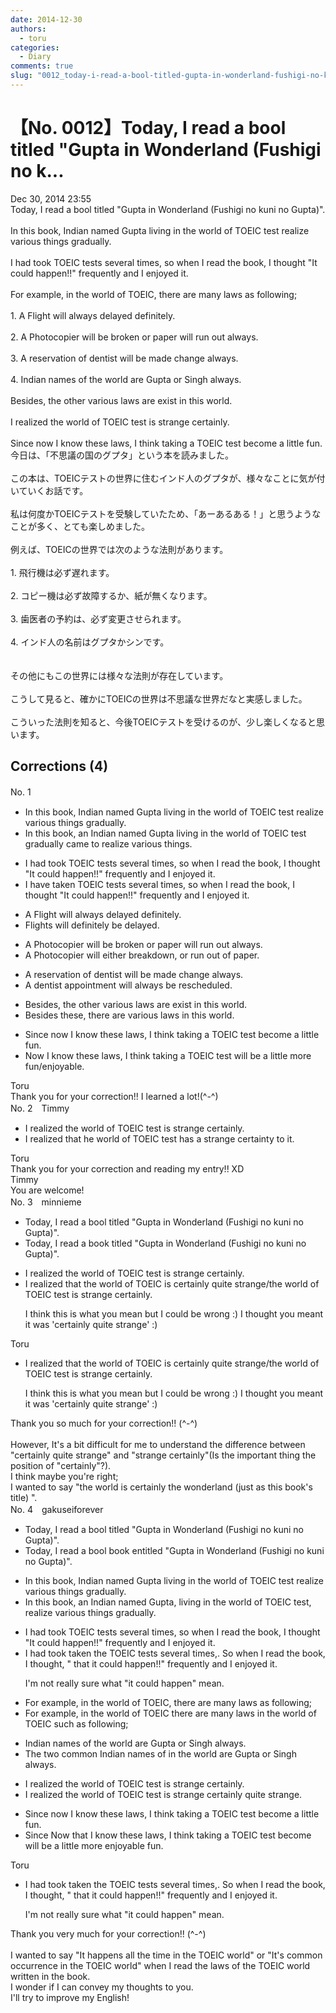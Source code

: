 ```yaml
---
date: 2014-12-30
authors:
  - toru
categories:
  - Diary
comments: true
slug: "0012_today-i-read-a-bool-titled-gupta-in-wonderland-fushigi-no-k"
---
```


# 【No. 0012】Today, I read a bool titled "Gupta in Wonderland (Fushigi no k...
<div class="date">Dec 30, 2014 23:55</div>
<div id="post"><div id="body_show_ori">
Today, I read a bool titled "Gupta in Wonderland (Fushigi no kuni no Gupta)".<br/><br/>In this book, Indian named Gupta living in the world of TOEIC test realize various things gradually.<br/><br/>I had took TOEIC tests several times, so when I read the book, I thought "It could happen!!" frequently and I enjoyed it.<br/><br/>For example, in the world of TOEIC, there are many laws as following;<br/><br/>1. A Flight will always delayed definitely.<br/><br/>2. A Photocopier will be broken or paper will run out always.<br/><br/>3. A reservation of dentist will be made change always.<br/><br/>4. Indian names of the world are Gupta or Singh always.<br/><br/>Besides, the other various laws are exist in this world.<br/><br/>I realized the world of TOEIC test is strange certainly.<br/><br/>Since now I know these laws, I think taking a TOEIC test become a little fun.
</div></div>

<!-- more -->

<div id="post_ja"><div id="body_show_mo">
今日は、「不思議の国のグプタ」という本を読みました。<br/><br/>この本は、TOEICテストの世界に住むインド人のグプタが、様々なことに気が付いていくお話です。<br/><br/>私は何度かTOEICテストを受験していたため、「あーあるある！」と思うようなことが多く、とても楽しめました。<br/><br/>例えば、TOEICの世界では次のような法則があります。<br/><br/>1.  飛行機は必ず遅れます。<br/><br/>2. コピー機は必ず故障するか、紙が無くなります。<br/><br/>3. 歯医者の予約は、必ず変更させられます。<br/><br/>4. インド人の名前はグプタかシンです。<br/><br/><br/>その他にもこの世界には様々な法則が存在しています。<br/><br/>こうして見ると、確かにTOEICの世界は不思議な世界だなと実感しました。<br/><br/>こういった法則を知ると、今後TOEICテストを受けるのが、少し楽しくなると思います。
</div></div>

## Corrections (4)
<div id="block"><div class="first_name"> No. 1　<span class="just_name"></span></div><div id="block2">
<ul class="correction_field">
<li class="incorrect">In this book, Indian named Gupta living in the world of TOEIC test realize various things gradually.</li>
<li class="corrected correct">
In this book, <span class="f_blue">an</span> Indian named Gupta living in the world of TOEIC test gradually came to realize various things.
</li>
</ul>
<ul class="correction_field">
<li class="incorrect">I had took TOEIC tests several times, so when I read the book, I thought "It could happen!!" frequently and I enjoyed it.</li>
<li class="corrected correct">
I have taken TOEIC tests several times, so when I read the book, I thought "It could happen!!" frequently and I enjoyed it.
</li>
</ul>
<ul class="correction_field">
<li class="incorrect">A Flight will always delayed definitely.</li>
<li class="corrected correct">
Flights will definitely be delayed.
</li>
</ul>
<ul class="correction_field">
<li class="incorrect">A Photocopier will be broken or paper will run out always.</li>
<li class="corrected correct">
A Photocopier will either breakdown, or run out of paper.
</li>
</ul>
<ul class="correction_field">
<li class="incorrect">A reservation of dentist will be made change always.</li>
<li class="corrected correct">
A dentist appointment will always be rescheduled.
</li>
</ul>
<ul class="correction_field">
<li class="incorrect">Besides, the other various laws are exist in this world.</li>
<li class="corrected correct">
Besides these, there are various laws in this world.
</li>
</ul>
<ul class="correction_field">
<li class="incorrect">Since now I know these laws, I think taking a TOEIC test become a little fun.</li>
<li class="corrected correct">
Now I know these laws, I think taking a TOEIC test will be a little more fun/enjoyable.
</li>
</ul>
</div><div class="name"><span class="just_name">Toru</span><br>
Thank you for your correction!! I learned a lot!(^-^)
</div>
</div>
<div id="block"><div class="first_name"> No. 2　<span class="just_name">Timmy</span></div><div id="block2">
<ul class="correction_field">
<li class="incorrect">I realized the world of TOEIC test is strange certainly.</li>
<li class="corrected correct">
I realized that he world of TOEIC test has a strange certainty to it.
</li>
</ul>
</div><div class="name"><span class="just_name">Toru</span><br>
Thank you for your correction and reading my entry!! XD
</div>
<div class="name"><span class="just_name">Timmy</span><br>
You are welcome!
</div>
</div>
<div id="block"><div class="first_name"> No. 3　<span class="just_name">minnieme</span></div><div id="block2">
<ul class="correction_field">
<li class="incorrect">Today, I read a bool titled "Gupta in Wonderland (Fushigi no kuni no Gupta)".</li>
<li class="corrected correct">
Today, I read a book titled "Gupta in Wonderland (Fushigi no kuni no Gupta)".
</li>
</ul>
<ul class="correction_field">
<li class="incorrect">I realized the world of TOEIC test is strange certainly.</li>
<li class="corrected correct">
I realized that the world of TOEIC is certainly quite strange/the world of TOEIC test is strange certainly.
<p class="correction_comment">I think this is what you mean but I could be wrong :) I thought you meant it was 'certainly quite strange' :)</p>
</li>
</ul>
</div><div class="name"><span class="just_name">Toru</span><br><div class="quote_field"><ul class="correction_field">
<li class="corrected correct">
I realized that the world of TOEIC is certainly quite strange/the world of TOEIC test is strange certainly.
<p class="correction_comment">
I think this is what you mean but I could be wrong :) I thought you meant it was 'certainly quite strange' :)
</p>
</li>
</ul></div>
Thank you so much for your correction!! (^-^)<br/><br/>However, It's a bit difficult for me to understand the difference between "certainly quite strange" and "strange certainly"(Is the important thing the position of "certainly"?).<br/>I think maybe you're right;<br/>I wanted to say "the world is certainly the wonderland (just as this book's title) ". 
</div>
</div>
<div id="block"><div class="first_name"> No. 4　<span class="just_name">gakuseiforever</span></div><div id="block2">
<ul class="correction_field">
<li class="incorrect">Today, I read a bool titled "Gupta in Wonderland (Fushigi no kuni no Gupta)".</li>
<li class="corrected correct">
Today, I read a <span class="sline">bool</span> <span class="f_red">book en</span>titled "Gupta in Wonderland (Fushigi no kuni no Gupta)".
</li>
</ul>
<ul class="correction_field">
<li class="incorrect">In this book, Indian named Gupta living in the world of TOEIC test realize various things gradually.</li>
<li class="corrected correct">
In this book, <span class="f_red">an </span>Indian named Gupta<span class="f_red">,</span> living in the world of TOEIC test<span class="f_red">,</span> realize various things gradually.
</li>
</ul>
<ul class="correction_field">
<li class="incorrect">I had took TOEIC tests several times, so when I read the book, I thought "It could happen!!" frequently and I enjoyed it.</li>
<li class="corrected correct">
I had <span class="sline">took</span> <span class="f_red">taken the </span>TOEIC test<span class="sline">s</span> several times<span class="sline">,</span>. <span class="f_blue">S</span>o when I read the book<span class="sline">,</span> I thought<span class="sline">,</span> <span class="sline">" </span><span class="f_red">that</span> it could happen<span class="sline">!!"</span> frequently and I enjoyed it.
<p class="correction_comment">I'm not really sure what "it could happen" mean.</p>
</li>
</ul>
<ul class="correction_field">
<li class="incorrect">For example, in the world of TOEIC, there are many laws as following;</li>
<li class="corrected correct">
For example, <span class="sline">in the world of TOEIC</span> there are many laws in the world of TOEIC <span class="f_red">such </span>as following;
</li>
</ul>
<ul class="correction_field">
<li class="incorrect">Indian names of the world are Gupta or Singh always.</li>
<li class="corrected correct">
<span class="f_red">The two common </span>Indian names <span class="sline">of</span> <span class="f_red">in </span>the world are Gupta or Singh <span class="sline">always</span>.
</li>
</ul>
<ul class="correction_field">
<li class="incorrect">I realized the world of TOEIC test is strange certainly.</li>
<li class="corrected correct">
I realized the world of TOEIC <span class="sline">test</span> is <span class="sline">strange</span> certainly quite strange.
</li>
</ul>
<ul class="correction_field">
<li class="incorrect">Since now I know these laws, I think taking a TOEIC test become a little fun.</li>
<li class="corrected correct">
<span class="sline">Since</span> Now <span class="f_red">that </span>I know these laws, I think taking a TOEIC test <span class="sline">become</span> <span class="f_red">will be </span>a little more <span class="f_red">enjoyable</span> <span class="sline">fun</span>.
</li>
</ul>
</div><div class="name"><span class="just_name">Toru</span><br><div class="quote_field"><ul class="correction_field">
<li class="corrected correct">
I had <span class="sline">took</span> <span class="f_red">taken the </span>TOEIC test<span class="sline">s</span> several times<span class="sline">,</span>. <span class="f_blue">S</span>o when I read the book<span class="sline">,</span> I thought<span class="sline">,</span> <span class="sline">" </span><span class="f_red">that</span> it could happen<span class="sline">!!"</span> frequently and I enjoyed it.
<p class="correction_comment">
I'm not really sure what "it could happen" mean.
</p>
</li>
</ul></div>
Thank you very much for your correction!! (^-^)<br/><br/>I wanted to say "It happens all the time in the TOEIC world" or "It's common occurrence in the TOEIC world" when I read the laws of the TOEIC world written in the book.<br/>I wonder if I can convey my thoughts to you.<br/>I'll try to improve my English!
</div>
</div>
